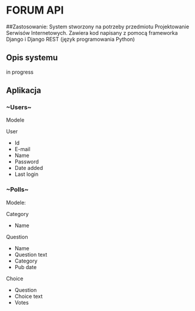 # FORUM API

##Zastosowanie:
System stworzony na potrzeby przedmiotu Projektowanie Serwisów Internetowych.
Zawiera kod napisany z pomocą frameworka Django i Django REST (język programowania Python)

## Opis systemu

in progress

## Aplikacja

### ~Users~

Modele

User
- Id
- E-mail
- Name
- Password
- Date added
- Last login


### ~Polls~

Modele:

Category
- Name

Question
- Name
- Question text
- Category
- Pub date

Choice
- Question
- Choice text
- Votes

